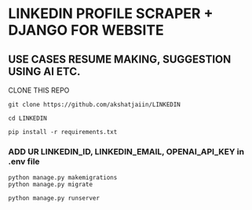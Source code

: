 # LINKEDIN PROFILE SCRAPER + DJANGO FOR WEBSITE
## USE CASES RESUME MAKING, SUGGESTION USING AI ETC.
CLONE THIS REPO 
```
git clone https://github.com/akshatjaiin/LINKEDIN
```
```
cd LINKEDIN
```

```
pip install -r requirements.txt
```
### ADD UR LINKEDIN_ID, LINKEDIN_EMAIL, OPENAI_API_KEY in .env file

```
python manage.py makemigrations
python manage.py migrate
```
```
python manage.py runserver
```
